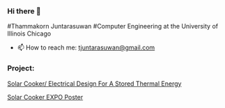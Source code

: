 
### Hi there 👋
#Thammakorn Juntarasuwan
#Computer Engineering at the University of Illinois Chicago

- 📫 How to reach me: [tjuntarasuwan@gmail.com](tjuntarasuwan@gmail.com)
  
### Project:

[Solar Cooker/ Electrical Design For A Stored Thermal Energy](https://engineeringexpo.uic.edu/news-stories/mie-60-high-power-electric-motorcycle-design-and-assembling-scheme-53/#project-description)

[Solar Cooker EXPO Poster](EXPO.ECE.11.pdf)
<!--
**tjuic/tjuic** is a ✨ _special_ ✨ repository because its `README.md` (this file) appears on your GitHub profile.

Here are some ideas to get you started:

- 🔭 I’m currently working on ...
- 🌱 I’m currently learning ...
- 👯 I’m looking to collaborate on ...
- 🤔 I’m looking for help with ...
- 💬 Ask me about ...
- 📫 How to reach me: ...
- 😄 Pronouns: ...
- ⚡ Fun fact: ...
-->
